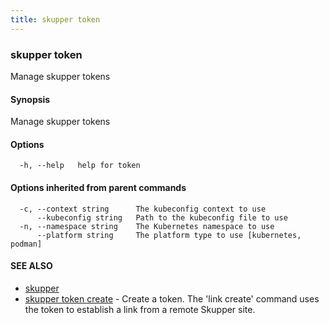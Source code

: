 ```yaml
---
title: skupper token
---
```

### skupper token

Manage skupper tokens

#### Synopsis

Manage skupper tokens

#### Options

```
  -h, --help   help for token
```

#### Options inherited from parent commands

```
  -c, --context string      The kubeconfig context to use
      --kubeconfig string   Path to the kubeconfig file to use
  -n, --namespace string    The Kubernetes namespace to use
      --platform string     The platform type to use [kubernetes, podman]
```

#### SEE ALSO

* [skupper](index.html) 
* [skupper token create](skupper_token_create.html)	 - Create a token.  The 'link create' command uses the token to establish a link from a remote Skupper site.

<!-- ###### Auto generated by spf13/cobra on 1-Feb-2024
 -->